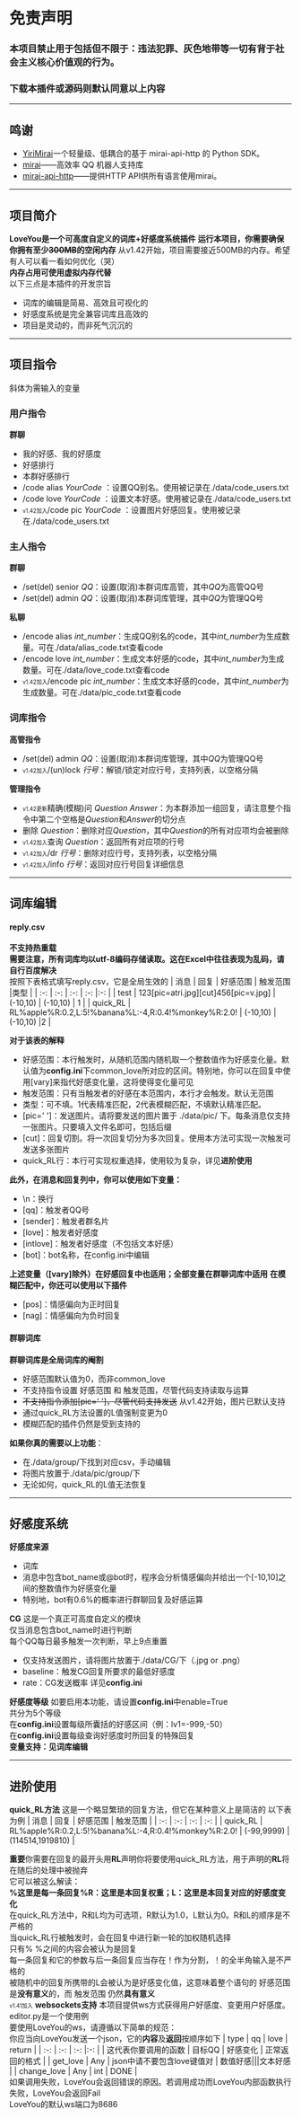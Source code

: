# 免责声明
### 本项目禁止用于包括但不限于：违法犯罪、灰色地带等一切有背于社会主义核心价值观的行为。
### 下载本插件或源码则默认同意以上内容
****
## 鸣谢
* [YiriMirai](https://github.com/YiriMiraiProject/YiriMirai)一个轻量级、低耦合的基于 mirai-api-http 的 Python SDK。
* [mirai](https://github.com/mamoe/mirai)——高效率 QQ 机器人支持库
* [mirai-api-http](https://github.com/project-mirai/mirai-api-http)——提供HTTP API供所有语言使用mirai。
****
## 项目简介
**LoveYou是一个可高度自定义的词库+好感度系统插件**
**运行本项目，你需要确保你拥有至少~~300MB~~的空闲内存**
从v1.42开始，项目需要接近500MB的内存。希望有人可以看一看如何优化（哭）
<br>
**内存占用可使用虚拟内存代替**
<br>
以下三点是本插件的开发宗旨
* 词库的编辑是简易、高效且可视化的
* 好感度系统是完全兼容词库且高效的
* 项目是灵动的，而非死气沉沉的
****

## 项目指令
斜体为需输入的变量
### 用户指令
 **群聊**
 * 我的好感、我的好感度
 * 好感排行
 * 本群好感排行
 * /code alias *YourCode* ：设置QQ别名。使用被记录在./data/code_users.txt
 * /code love *YourCode* ：设置文本好感。使用被记录在./data/code_users.txt
 *  <small><small>v1.42加入</small></small>/code pic *YourCode* ：设置图片好感回复。使用被记录在./data/code_users.txt
 ### 主人指令
**群聊**
* /set(del) senior *QQ*：设置(取消)本群词库高管，其中*QQ*为高管QQ号
* /set(del) admin *QQ*：设置(取消)本群词库管理，其中*QQ*为管理QQ号

**私聊**
* /encode alias *int_number*：生成QQ别名的code，其中*int_number*为生成数量。可在./data/alias_code.txt查看code
* /encode love *int_number*：生成文本好感的code，其中*int_number*为生成数量。可在./data/love_code.txt查看code
*  <small><small>v1.42加入</small></small>/encode pic *int_number*：生成文本好感的code，其中*int_number*为生成数量。可在./data/pic_code.txt查看code 
### 词库指令
 **高管指令**
* /set(del) admin *QQ*：设置(取消)本群词库管理，其中*QQ*为管理QQ号
*  <small><small>v1.42加入</small></small>/(un)lock *行号*：解锁/锁定对应行号，支持列表，以空格分隔

**管理指令**
* <small><small>v1.42更新</small></small>精确(模糊)问 *Question* *Answer*：为本群添加一组回复，请注意整个指令中第二个空格是*Question*和*Answer*的切分点
* 删除 *Question*：删除对应*Question*，其中*Question*的所有对应项均会被删除
* <small><small>v1.42加入</small></small>查询 *Question*：返回所有对应项的行号
* <small><small>v1.42加入</small></small>/dr *行号*：删除对应行号，支持列表，以空格分隔
* <small><small>v1.42加入</small></small>/info *行号*：返回对应行号回复详细信息
****
## 词库编辑
#### reply.csv
**不支持热重载**<br>
**需要注意，所有词库均以utf-8编码存储读取。这在Excel中往往表现为乱码，请自行百度解决**<br>
按照下表格式填写reply.csv，它是全局生效的
|  消息   |  回复   |    好感范围 |    触发范围 |类型  |
| :-: | :-: | :-: | :-: |:-: |
|  test   |   123[pic=atri.jpg][cut]456[pic=v.jpg]  |  (-10,10)   | (-10,10)    | 1 |
|   quick_RL  |  RL%apple%R:0.2,L:5!%banana%L:-4,R:0.4!%monkey%R:2.0!   |   (-10,10)  |  (-10,10)   |2  |

**对于该表的解释**
* 好感范围：本行触发时，从随机范围内随机取一个整数值作为好感变化量。默认值为**config.ini**下common_love所对应的区间。特别地，你可以在回复中使用[vary]来指代好感变化量，这将使得变化量可见
* 触发范围：只有当触发者的好感在本范围内，本行才会触发。默认无范围
* 类型：可不填。1代表精准匹配，2代表模糊匹配，不填默认精准匹配。
* [pic=' ']：发送图片。请将要发送的图片置于 ./data/pic/ 下。每条消息仅支持一张图片。只要填入文件名即可，包括后缀
* [cut]：回复切割。将一次回复切分为多次回复。使用本方法可实现一次触发可发送多张图片
* quick_RL行：本行可实现权重选择，使用较为复杂，详见**进阶使用**

**此外，在消息和回复列中，你可以使用如下变量：**
* \n：换行
* [qq]：触发者QQ号
* [sender]：触发者群名片
* [love]：触发者好感度
* [intlove]：触发者好感度（不包括文本好感）
* [bot]：bot名称，在config.ini中编辑

**上述变量（[vary]除外）在好感回复中也适用；全部变量在群聊词库中适用**
**在模糊匹配中，你还可以使用以下插件**
* [pos]：情感偏向为正时回复
* [nag]：情感偏向为负时回复


#### 群聊词库
**群聊词库是全局词库的阉割**
* 好感范围默认值为0，而非common_love
* 不支持指令设置 好感范围 和 触发范围，尽管代码支持读取与运算
* ~~不支持指令添加[pic=' ']，尽管代码支持发送~~ 从v1.42开始，图片已默认支持
* 通过quick_RL方法设置的L值强制变更为0
* 模糊匹配的插件仍然是受到支持的

**如果你真的需要以上功能**：
* 在./data/group/下找到对应csv，手动编辑
* 将图片放置于./data/pic/group/下
* 无论如何，quick_RL的L值无法恢复
****
## 好感度系统
**好感度来源**
* 词库
* 消息中包含bot_name或@bot时，程序会分析情感偏向并给出一个[-10,10]之间的整数值作为好感变化量
* 特别地，bot有0.6%的概率进行群聊回复及好感运算

**CG**
这是一个真正可高度自定义的模块<br>
仅当消息包含bot_name时进行判断<br>
每个QQ每日最多触发一次判断，早上9点重置
* 仅支持发送图片，请将图片放置于./data/CG/下（.jpg or .png）
* baseline：触发CG回复所要求的最低好感度
* rate：CG发送概率
详见**config.ini**

**好感度等级**
如要启用本功能，请设置**config.ini**中enable=True<br>
共分为5个等级<br>
在**config.ini**设置每级所囊括的好感区间（例：lv1=-999,-50）<br>
在**config.ini**设置每级查询好感度时所回复的特殊回复<br>
**变量支持：见词库编辑**
****
## 进阶使用
**quick_RL方法**
这是一个略显繁琐的回复方法，但它在某种意义上是简洁的
以下表为例
| 消息    |   回复  |  好感范围   |  触发范围   |
| :-: | :-: | :-: | :-: |
|  quick_RL   |  RL%apple%R:0.2,L:5!%banana%L:-4,R:0.4!%monkey%R:2.0!   |  (-99,9999)   |    (114514,1919810) |


**重要**你需要在回复的最开头用**RL**声明你将要使用quick_RL方法，用于声明的**RL**将在随后的处理中被抛弃<br>
它可以被这么解读：<br>
**%这里是每一条回复%R：这里是本回复权重；L：这里是本回复对应的好感度变化**<br>
在quick_RL方法中，R和L均为可选项，R默认为1.0，L默认为0。R和L的顺序是不严格的<br>
当quick_RL行被触发时，会在回复中进行新一轮的加权随机选择<br>
只有% %之间的内容会被认为是回复<br>
每一条回复和它的参数与后一条回复应当存在！作为分割，！的全半角输入是不严格的<br>
被随机中的回复所携带的L会被认为是好感变化值，这意味着整个语句的 好感范围 是**没有意义**的，而 触发范围 仍然**具有意义**
<br>
<small><small>v1.41加入</small></small> **websockets支持**
本项目提供ws方式获得用户好感度、变更用户好感度。<br>
editor.py是一个使用例<br>
要使用LoveYou的ws，请遵循以下简单的规范：<br>
你应当向LoveYou发送一个json，它的**内容**及**返回**按顺序如下
| type    | qq    |   love  |  return   |
| :-: | :-: | :-: |:-: |
|  这代表你要调用的函数   |  目标QQ   |    好感变化 | 正常返回的格式  |
|   get_love  |  Any   |  json中请不要包含love键值对   |  数值好感&#124;&#124;&#124;文本好感  |
|   change_love  |  Any   |  int   |  DONE  |
<br>
如果调用失败，LoveYou会返回错误的原因。若调用成功而LoveYou内部函数执行失败，LoveYou会返回Fail<br>
LoveYou的默认ws端口为8686
